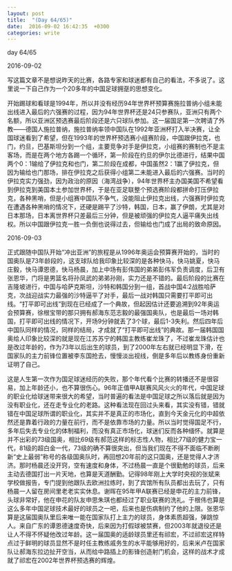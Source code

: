 ```yaml
---
layout: post
title:  "(Day 64/65)"
date:  2016-09-02 16:42:35  +0300
categories: write
---
```


day 64/65

2016-09-02

写这篇文章不是想说昨天的比赛，各路专家和球迷都有自己的看法，不多说了。这里说一下自己作为一个20多年的中国足球拥趸的思想变化。

开始踢球和看球是1994年，所以并没有经历94年世界杯预算赛施拉普纳小组未能出线进入最后的六强赛的过程，因为94年世界杯还是24只参赛队，亚洲只有两个名额，所以亚洲区预选赛最后阶段还是六只球队参加。这一届国足第一次聘请了外教——德国人施拉普纳，施拉普纳率领中国队在1992年亚洲杯打入半决赛，让全国球迷看到了希望，但在1993年的世界杯预选赛小组赛阶段，中国跟伊拉克，也门，约旦，巴基斯坦分到一个组，主要竞争对手是伊拉克，小组赛的赛制也不是主客场，而是在两个地方各踢一个循环，第一阶段在约旦的伊尔比德进行，结果中国两个0：1输给了伊拉克和也门，第二阶段在成都，中国虽然2：1赢了伊拉克，但因为输给也门那场，排在伊拉克之后获得小组第二未能进入最后的六强赛。当时的伊拉克实力强劲，因为政治的原因（海湾战争），94年世界杯主办国美国不希望看到伊拉克到美国本土参加世界杯，于是在亚足联整个预选赛阶段都拼命打压伊拉克，各种黑哨，但是小组赛中国队不争气，没能阻止伊拉克出线，六强赛时伊拉克在遭遇各种黑哨的情况下，还硬是踢平了沙特，韩国，日本，赢了伊朗，尤其是对日本那场，日本离世界杯只差最后三分钟，但是被顽强的伊拉克人逼平痛失出线权。所以中国跟伊拉克一胜一负倒也说得过去，但输给也门成了出局的致命原因。

2016-09-03

正式跟随中国队开始“冲出亚洲”的旅程是从1996年奥运会预算赛开始的，当时的国奥队是73年龄段的，这支球队给我印象比较深的是各种快马，快马姚夏，快马庄毅，快马谭恩德，快马杨晨，加上中场有彭伟国的弟弟彭伟军负责调度，后卫有张恩华，门将是男篮名将孙凤武的弟弟孙刚，实力还是不错的。最后阶段的比赛在吉隆坡进行，中国与哈萨克斯坦，沙特和韩国分到一组，首战中国4:2战胜哈萨克，次战迎战实力最强的沙特逼平了对手，最后一战对韩国只需要打平即可出线。“打平即可出线”到现在已经成了一个典故，但起因估计还要追溯到92年奥运会预算赛，徐根宝带的那只拥有郝海东范志毅的最强国奥队，也是最后一场对韩国，打平即可出线的情况下，开场9分钟就丢了3个球，最后1-3失利。然后四年后中国队同样的情况，同样的结局，才成就了“打平即可出线”的典故。那一届韩国国奥给人印象比较深的就是现在江苏苏宁的韩国主教练崔龙珠了，不过崔龙珠估计也是改过年龄的，作为73年以后出生的球员，到了2000年左右就已经明显下滑，在国家队的主力前锋位置被李东国抢去，慢慢淡出视线，倒是多年后以教练身份重新证明了自己。

这是人生第一次作为国足球迷经历的失败，那个年代看个比赛的转播还不是很容易，加上年龄还小，也不算很伤心。96年正值甲A联赛风风火火的年代，中国足球的职业化给球迷带来很大的希望，当时普遍的看法是中国足球之所以落后就是因为没有职业化，还在走专业化的老路。这种看法现在回过头来看，其实没有错，错就错在中国足球所谓的职业化，其实并不是真正的市场化，直到今天金元化的中超依然还是靠着行政的力量在前行，而不是依靠市场的力量。所以当时觉得国足不行，多年后失去专业化的体制福利，而没有真正市场化，球迷们反而各种缅怀。就算是并不出彩的73级国奥，相比69级有郝范这样的标志性人物，相比77级的健力宝一代，81级的超白金一代，73级的确不算很突出，但当我们现在不得不面临不断刷新“史上最弱”称号的各级国奥队时，再回想20年前的这只国奥，还是觉得人才济济。那时杨晨还没开窍，空有速度和身体，不过杨晨一直是个很勤勉的球员，后来主动去德国打出一片天地，也算是天道酬勤。记得98年刚上大学时央视的张斌来学校做报告，专门提到他跟队去欧洲拉练时，到了宾馆所有队员都出去玩了，只有杨晨一人留在房间里老老实实休息。谢晖在95年甲A联赛已经是申花的主力前锋，头球非常好，他在申花的队友申思朱琪也都经过了职业联赛的洗礼。于根伟也算是这么多年中国足球技术最好的球员之一吧，后来也是伤病制约了他的上限。张恩华算是这届国奥队里后来唯一能在国家队打上主力的球员，身体素质超强，弹跳惊人。来自广东的谭恩德速度奇快，后来因为打假球被禁赛，但2003年就退役还是让人不得不怀疑他改过年龄。这一届国奥的适龄球员里还有祁宏，不过祁宏这样特点过于鲜明的球员显然不是时任主教练戚务生的水平能够用好的，后来米卢在国家队让郝海东拉边扯开空当，从而给中路插上的影锋创造射门机会，这样的战术才成就了祁宏在2002年世界杯预选赛的辉煌。


<!--end-->
